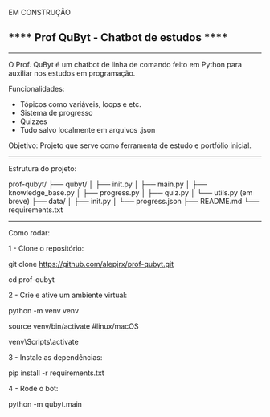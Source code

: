 EM CONSTRUÇÃO

**** Prof QuByt - Chatbot de estudos ****
---
---
 O Prof. QuByt é um chatbot de linha de comando feito em Python para auxiliar nos estudos em programação.
 
Funcionalidades:
 - Tópicos como variáveis, loops e etc.
 - Sistema de progresso
 - Quizzes
 - Tudo salvo localmente em arquivos .json

Objetivo:
Projeto que serve como ferramenta de estudo e portfólio inicial.

---

Estrutura do projeto:

prof-qubyt/ 
├── qubyt/
│ ├── init.py
│ ├── main.py
│ ├── knowledge_base.py
│ ├── progress.py
│ ├── quiz.py
│ └── utils.py (em breve)
├── data/
│ ├── init.py
│ └── progress.json
├── README.md
└── requirements.txt

---

Como rodar:

1 - Clone o repositório:


git clone https://github.com/alepjrx/prof-qubyt.git

cd prof-qubyt


2 - Crie e ative um ambiente virtual:

python -m venv venv

source venv/bin/activate #linux/macOS

venv\Scripts\activate

3 - Instale as dependências:

pip install -r requirements.txt

4 - Rode o bot:

python -m qubyt.main